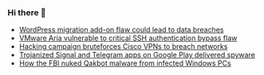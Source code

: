 ### Hi there 👋

<!--START_SECTION:feed-->
* [WordPress migration add-on flaw could lead to data breaches](https://www.bleepingcomputer.com/news/security/wordpress-migration-add-on-flaw-could-lead-to-data-breaches/)
* [VMware Aria vulnerable to critical SSH authentication bypass flaw](https://www.bleepingcomputer.com/news/security/vmware-aria-vulnerable-to-critical-ssh-authentication-bypass-flaw/)
* [Hacking campaign bruteforces Cisco VPNs to breach networks](https://www.bleepingcomputer.com/news/security/hacking-campaign-bruteforces-cisco-vpns-to-breach-networks/)
* [Trojanized Signal and Telegram apps on Google Play delivered spyware](https://www.bleepingcomputer.com/news/security/trojanized-signal-and-telegram-apps-on-google-play-delivered-spyware/)
* [How the FBI nuked Qakbot malware from infected Windows PCs](https://www.bleepingcomputer.com/news/security/how-the-fbi-nuked-qakbot-malware-from-infected-windows-pcs/)
<!--END_SECTION:feed-->

<!--
**frankenk/frankenk** is a ✨ _special_ ✨ repository because its `README.md` (this file) appears on your GitHub profile.

Here are some ideas to get you started:

- 🔭 I’m currently working on ...
- 🌱 I’m currently learning ...
- 👯 I’m looking to collaborate on ...
- 🤔 I’m looking for help with ...
- 💬 Ask me about ...
- 📫 How to reach me: ...
- 😄 Pronouns: ...
- ⚡ Fun fact: ...
-->



